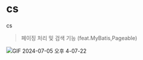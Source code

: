 # cs
cs

> 페이징 처리 및 검색 기능 (feat.MyBatis,Pageable)

![GIF 2024-07-05 오후 4-07-22](https://github.com/2017tmxkxm/cs_jpa/assets/142385212/7bcb43fa-ce04-410a-a8f1-646b056b0e17)
